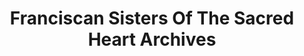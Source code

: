 ---
layout: repo
title: "Franciscan Sisters Of The Sacred Heart Archives"
id: 15484
permalink: repos/15484/
---